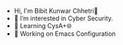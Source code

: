 - Hi, I'm Bibit Kunwar Chhetri👋
- 🤔 I’m interested in Cyber Security.
- 🌱 Learning CysA+🌐
- 💬 Working on Emacs Configuration
